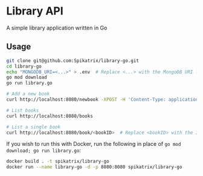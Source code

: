 # Library API

A simple library application written in Go

## Usage

```bash
git clone git@github.com:Spikatrix/library-go.git
cd library-go
echo "MONGODB_URI=<...>" > .env  # Replace <...> with the MongoDB URI link
go mod download
go run library.go

# Add a new book
curl http://localhost:8080/newbook -XPOST -H 'Content-Type: application/json' -d '{"name": "Atomic Habits", "author": "James Clear"}'

# List books
curl http://localhost:8080/books

# List a single book
curl http://localhost:8080/book/<bookID>  # Replace <bookID> with the ID of the book
```

If you wish to run this with Docker, run the following in place of `go mod download; go run library.go`:

```bash
docker build . -t spikatrix/library-go
docker run --name library-go -d -p 8080:8080 spikatrix/library-go
```